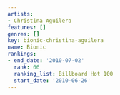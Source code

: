 ```yaml
---
artists:
- Christina Aguilera
features: []
genres: []
key: bionic-christina-aguilera
name: Bionic
rankings:
- end_date: '2010-07-02'
  rank: 66
  ranking_list: Billboard Hot 100
  start_date: '2010-06-26'
---
```


